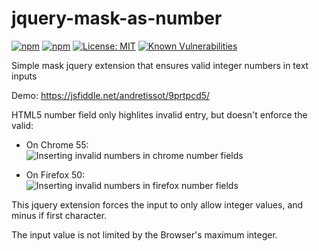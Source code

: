 # jquery-mask-as-number
[![npm](https://img.shields.io/npm/dt/jquery-mask-as-number.svg)](https://www.npmjs.com/package/jquery-mask-as-number)
[![npm](https://img.shields.io/npm/v/jquery-mask-as-number.svg)](https://www.npmjs.com/package/jquery-mask-as-number)
[![License: MIT](https://img.shields.io/badge/License-MIT-yellow.svg)](https://opensource.org/licenses/MIT)
[![Known Vulnerabilities](https://snyk.io/test/github/andrehtissot/jquery-mask-as-number/badge.svg?targetFile=package.json)](https://snyk.io/test/github/andrehtissot/jquery-mask-as-number?targetFile=package.json)

Simple mask jquery extension that ensures valid integer numbers in text inputs

Demo: https://jsfiddle.net/andretissot/9prtpcd5/

HTML5 number field only highlites invalid entry, but doesn't enforce the valid:

- On Chrome 55:<br />
![Inserting invalid numbers in chrome number fields](https://user-images.githubusercontent.com/1174345/33887303-a3d8fa4e-df49-11e7-92c7-88a2268b52f9.png)

- On Firefox 50:<br />
![Inserting invalid numbers in firefox number fields](https://user-images.githubusercontent.com/1174345/33887300-a01ead9a-df49-11e7-996a-c96d92b50342.png)

This jquery extension forces the input to only allow integer values, and minus if first character.

The input value is not limited by the Browser's maximum integer.
